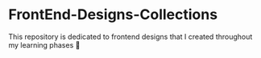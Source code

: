 # FrontEnd-Designs-Collections
This repository is dedicated to frontend designs that I created throughout my learning phases 📝
